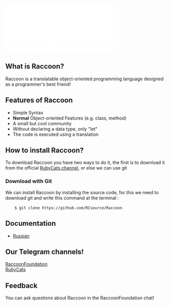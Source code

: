 <img src="img/raccoonbanner.png" height = "150">

## What is Raccoon?

Raccoon is a translatable object-oriented programming language designed as a programmer's best friend!
  
 ## Features of Raccoon
  
 * Simple Syntax 
 * **Normal** Object-oriented Features (e.g. class, method)  
 * A small but cool community 
 * Without declaring a data type, only "let"
 * The code is executed using a translation
  
 ## How to install Raccoon?
  
To download Raccoon you have two ways to do it, the first is to download it from the official [RubyCats channel](https://t.me/RubyCoding), or else we can use git
  
 ### Download with Git 
  
 We can install Raccoon by installing the source code, for this we need to download git and write this command at the terminal : 
 ``` 
     $ git clone https://github.com/RCsource/Raccoon
  ```    
 ## Documentation 
  
 - [Russian](http://rubycats.gitbook.io/dock-of-raccoon) 
  
 ## Our Telegram channels!
  
 [RaccoonFoundation](https://t.me/RaccoonFoundation) <br>
[RubyCats](https://t.me/rubycoding) 
 ## Feedback 
  
 You can ask questions about Raccoon in the RaccoonFoundation chat!
